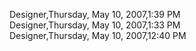 ﻿Designer,Thursday, May 10, 2007,1:39 PM  Designer,Thursday, May 10, 2007,1:33 PM  Designer,Thursday, May 10, 2007,12:40 PM